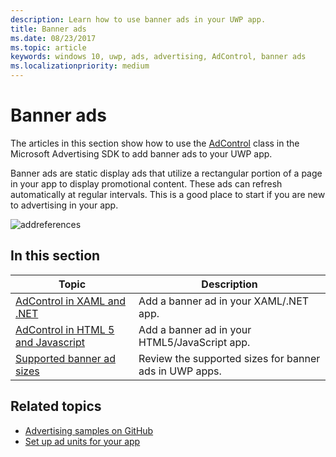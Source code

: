 ```yaml
---
description: Learn how to use banner ads in your UWP app.
title: Banner ads
ms.date: 08/23/2017
ms.topic: article
keywords: windows 10, uwp, ads, advertising, AdControl, banner ads
ms.localizationpriority: medium
---
```

# Banner ads

The articles in this section show how to use the [AdControl](https://docs.microsoft.com/uwp/api/microsoft.advertising.winrt.ui.adcontrol) class in the Microsoft Advertising SDK to add banner ads to your UWP app.

Banner ads are static display ads that utilize a rectangular portion of a page in your app to display promotional content. These ads can refresh automatically at regular intervals. This is a good place to start if you are new to advertising in your app.

![addreferences](images/banner-ad.png)

## In this section

|  Topic    | Description |               
|----------|-------|
| [AdControl in XAML and .NET](adcontrol-in-xaml-and--net.md)     | Add a banner ad in your XAML/.NET app.        |
| [AdControl in HTML 5 and Javascript](adcontrol-in-html-5-and-javascript.md)     | Add a banner ad in your HTML5/JavaScript app.        |
| [Supported banner ad sizes](supported-ad-sizes-for-banner-ads.md)    |  Review the supported sizes for banner ads in UWP apps.        |


## Related topics

* [Advertising samples on GitHub](http://aka.ms/githubads)
* [Set up ad units for your app](set-up-ad-units-in-your-app.md)
